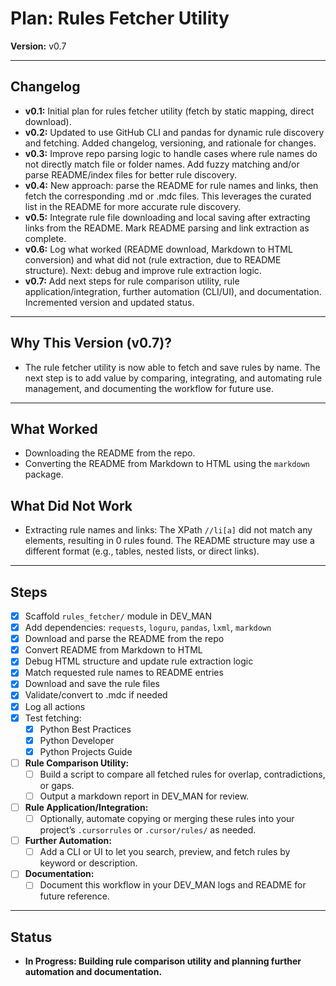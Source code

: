 # Plan: Rules Fetcher Utility

**Version:** v0.7

---

## Changelog

- **v0.1:** Initial plan for rules fetcher utility (fetch by static mapping, direct download).
- **v0.2:** Updated to use GitHub CLI and pandas for dynamic rule discovery and fetching. Added changelog, versioning, and rationale for changes.
- **v0.3:** Improve repo parsing logic to handle cases where rule names do not directly match file or folder names. Add fuzzy matching and/or parse README/index files for better rule discovery.
- **v0.4:** New approach: parse the README for rule names and links, then fetch the corresponding .md or .mdc files. This leverages the curated list in the README for more accurate rule discovery.
- **v0.5:** Integrate rule file downloading and local saving after extracting links from the README. Mark README parsing and link extraction as complete.
- **v0.6:** Log what worked (README download, Markdown to HTML conversion) and what did not (rule extraction, due to README structure). Next: debug and improve rule extraction logic.
- **v0.7:** Add next steps for rule comparison utility, rule application/integration, further automation (CLI/UI), and documentation. Incremented version and updated status.

---

## Why This Version (v0.7)?

- The rule fetcher utility is now able to fetch and save rules by name. The next step is to add value by comparing, integrating, and automating rule management, and documenting the workflow for future use.

---

## What Worked

- Downloading the README from the repo.
- Converting the README from Markdown to HTML using the `markdown` package.

## What Did Not Work

- Extracting rule names and links: The XPath `//li[a]` did not match any elements, resulting in 0 rules found. The README structure may use a different format (e.g., tables, nested lists, or direct links).

---

## Steps

- [x] Scaffold `rules_fetcher/` module in DEV_MAN
- [x] Add dependencies: `requests`, `loguru`, `pandas`, `lxml`, `markdown`
- [x] Download and parse the README from the repo
- [x] Convert README from Markdown to HTML
- [x] Debug HTML structure and update rule extraction logic
- [x] Match requested rule names to README entries
- [x] Download and save the rule files
- [x] Validate/convert to .mdc if needed
- [x] Log all actions
- [x] Test fetching:
  - [x] Python Best Practices
  - [x] Python Developer
  - [x] Python Projects Guide
- [ ] **Rule Comparison Utility:**
  - [ ] Build a script to compare all fetched rules for overlap, contradictions, or gaps.
  - [ ] Output a markdown report in DEV_MAN for review.
- [ ] **Rule Application/Integration:**
  - [ ] Optionally, automate copying or merging these rules into your project’s `.cursorrules` or `.cursor/rules/` as needed.
- [ ] **Further Automation:**
  - [ ] Add a CLI or UI to let you search, preview, and fetch rules by keyword or description.
- [ ] **Documentation:**
  - [ ] Document this workflow in your DEV_MAN logs and README for future reference.

---

## Status

- **In Progress: Building rule comparison utility and planning further automation and documentation.**
